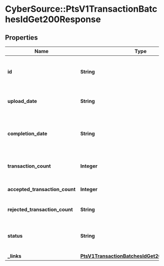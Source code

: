 # CyberSource::PtsV1TransactionBatchesIdGet200Response

## Properties
Name | Type | Description | Notes
------------ | ------------- | ------------- | -------------
**id** | **String** | Unique identifier assigned to the batch file. | [optional] 
**upload_date** | **String** | Date when the batch template was update. | [optional] 
**completion_date** | **String** | The date when the batch template processing completed. | [optional] 
**transaction_count** | **Integer** | Number of transactions in the transaction. | [optional] 
**accepted_transaction_count** | **Integer** | Number of transactions accepted. | [optional] 
**rejected_transaction_count** | **String** | Number of transactions rejected. | [optional] 
**status** | **String** | The status of you batch template processing. | [optional] 
**_links** | [**PtsV1TransactionBatchesIdGet200ResponseLinks**](PtsV1TransactionBatchesIdGet200ResponseLinks.md) |  | [optional] 


